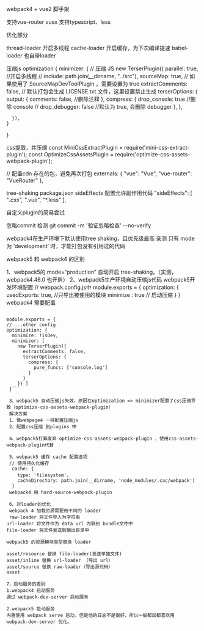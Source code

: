 webpack4 + vue2 脚手架

支持vue-router vuex
支持typescript、less

优化部分

thread-loader 开启多线程
cache-loader 开启缓存，为下次编译提速
babel-loader 也自带loader

压缩js
optimization {
    minimizer: {
        // 压缩 JS
      new TerserPlugin({
        parallel: true, //开启多线程
        // include: path.join(__dirname, "../src"),
        sourceMap: true, // 如果使用了 SourceMapDevToolPlugin ，需要设置为 true
        extractComments: false, // 默认打包会生成 LICENSE.txt  文件，这里设置禁止生成
        terserOptions: {
          output: {
            comments: false, //删除注释
          },
          compress: {
            drop_console: true //删除 console
            // drop_debugger: false //默认为 true, 会删除 debugger
          },
        },

      }),
    }
}

css提取，并压缩
const MiniCssExtractPlugin = require('mini-css-extract-plugin');
const OptimizeCssAssetsPlugin = require('optimize-css-assets-webpack-plugin');

// 配置cdn 存在的包，避免再次打包
externals: {
    "vue": "Vue",
    "vue-router": "VueRouter"
  },

tree-shaking
package.json sideEffects 配置允许副作用代码
"sideEffects": [
    "*.css",
    "*.vue",
    "*.less"
  ],

自定义plugin的简易尝试

忽略commit 检测 
git commit -m '验证忽略检查' --no-verify



webpack4在生产环境下默认使用tree shaking，且优先级最高
亲测 只有 mode为 ‘development’ 时，才能打包没有引用过的代码


webpack5 和 webpack4 的区别

1、webpack5的 mode=“production” 自动开启 tree-shaking。（实测，webpack4.46.0 也开启）
2、webpack5生产环境自动压缩js代码
webpack5开发环境配置
  // webpack.config.js中
  module.exports = {
     optimization: {
       usedExports: true, //只导出被使用的模块
       minimize : true // 启动压缩
     }
  }
webpack4 需要配置
```const TerserPlugin = require('terser-webpack-plugin')

module.exports = { 
// ...other config
optimization: {
  minimize: !isDev,
  minimizer: [
    new TerserPlugin({
      extractComments: false, 
      terserOptions: { 
        compress: { 
          pure_funcs: ['console.log'] 
        }
      }
    }) ]
 }```
 
 3、webpack5 自动压缩js失效，原因在optimization => minimizer配置了css压缩导致（optimize-css-assets-webpack-plugin）
 解决方案 
 1、像webpage4 一样配置压缩js
 2、配置css压缩 到plugins 中

 4、webpack5打算废弃 optimize-css-assets-webpack-plugin ，使用css-assets-webpack-plugin代替

 5、webpack5 缓存 cache 配置选项
 // 使用持久化缓存
  cache: {
    type: 'filesystem'，
    cacheDirectory: path.join(__dirname, 'node_modules/.cac/webpack')
  }
 webpack4 用 hard-source-webpack-plugin

 6、对loader的优化
 webpack 4 加载资源需要用不同的 loader
 raw-loader 将文件导入为字符串
url-loader 将文件作为 data url 内联到 bundle文件中
file-loader 将文件发送到输出目录中

webpack5 的资源模块类型替换 loader

asset/resource 替换 file-loader(发送单独文件)
asset/inline 替换 url-loader （导出 url）
asset/source 替换 raw-loader（导出源代码）
asset

7、启动服务的差别
1.webpack4 启动服务
通过 webpack-dev-server 启动服务

2.webpack5 启动服务
内置使用 webpack serve 启动，但是他的日志不是很好，所以一般都加都喜欢用 webpack-dev-server 优化。